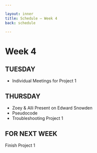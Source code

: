 ```yaml
---

layout: inner
title: Schedule — Week 4
back: schedule

---
```


# Week 4

## TUESDAY

- Individual Meetings for Project 1

## THURSDAY
- Zoey & Alli Present on Edward Snowden
- Pseudocode
- Troubleshooting Project 1

## FOR NEXT WEEK
Finish Project 1
